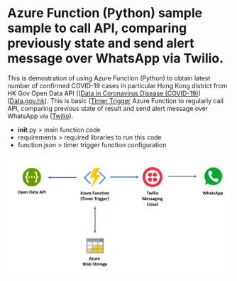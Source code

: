 # Azure Function (Python) sample sample to call API, comparing previously state and send alert message over WhatsApp via Twilio.

This is demostration of using Azure Function (Python) to obtain latest number of confirmed COVID-19 cases in particular Hong Kong district from HK Gov Open Data API (([Data in Coronavirus Disease (COVID-19)](https://data.gov.hk/en-data/dataset/hk-dh-chpsebcddr-novel-infectious-agent)) ([Data.gov.hk](https://data.gov.hk/en/)). This is basic ([Timer Trigger](https://docs.microsoft.com/en-us/azure/azure-functions/functions-bindings-timer?tabs=csharp) Azure Function to regularly call API, comparing previous state of result and send alert message over WhatsApp via ([Twilio](https://www.twilio.com/whatsapp)).

* __init__.py > main function code
* requirements > required libraries to run this code
* function.json > timer trigger function configuration

![alt text](https://github.com/easonlai/azure_function_python_sample_01/blob/master/git-images/diagram1.PNG)